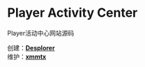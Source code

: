# Player Activity Center
Player活动中心网站源码

创建：[**Desplorer**](https://github.com/Desplorer) <br>
维护：[**xmmtx**](https://github.com/xmmtx)
